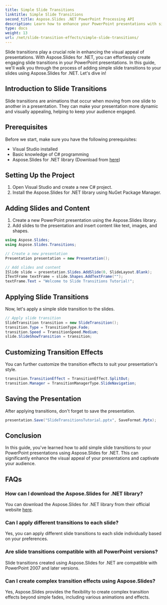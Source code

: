 ```yaml
---
title: Simple Slide Transitions
linktitle: Simple Slide Transitions
second_title: Aspose.Slides .NET PowerPoint Processing API
description: Learn how to enhance your PowerPoint presentations with simple slide transitions using Aspose.Slides for .NET. Step-by-step guide with source code. Engage your audience with captivating visuals!
type: docs
weight: 13
url: /net/slide-transition-effects/simple-slide-transitions/
---
```


Slide transitions play a crucial role in enhancing the visual appeal of presentations. With Aspose.Slides for .NET, you can effortlessly create engaging slide transitions in your PowerPoint presentations. In this guide, we'll walk you through the process of adding simple slide transitions to your slides using Aspose.Slides for .NET. Let's dive in!


## Introduction to Slide Transitions

Slide transitions are animations that occur when moving from one slide to another in a presentation. They can make your presentation more dynamic and visually appealing, helping to keep your audience engaged.

## Prerequisites

Before we start, make sure you have the following prerequisites:

- Visual Studio installed
- Basic knowledge of C# programming
- Aspose.Slides for .NET library (Download from [here](https://releases.aspose.com/slides/net/))

## Setting Up the Project

1. Open Visual Studio and create a new C# project.
2. Install the Aspose.Slides for .NET library using NuGet Package Manager.

## Adding Slides and Content

1. Create a new PowerPoint presentation using the Aspose.Slides library.
2. Add slides to the presentation and insert content like text, images, and shapes.

```csharp
using Aspose.Slides;
using Aspose.Slides.Transitions;

// Create a new presentation
Presentation presentation = new Presentation();

// Add slides and content
ISlide slide = presentation.Slides.AddSlide(0, SlideLayout.Blank);
ITextFrame textFrame = slide.Shapes.AddTextFrame("");
textFrame.Text = "Welcome to Slide Transitions Tutorial!";
```

## Applying Slide Transitions

Now, let's apply a simple slide transition to the slides.

```csharp
// Apply slide transition
SlideTransition transition = new SlideTransition();
transition.Type = TransitionType.Fade;
transition.Speed = TransitionSpeed.Medium;
slide.SlideShowTransition = transition;
```

## Customizing Transition Effects

You can further customize the transition effects to suit your presentation's style.

```csharp
transition.TransitionEffect = TransitionEffect.SplitOut;
transition.Manager = TransitionManagerType.SlideNavigation;
```

## Saving the Presentation

After applying transitions, don't forget to save the presentation.

```csharp
presentation.Save("SlideTransitionsTutorial.pptx", SaveFormat.Pptx);
```

## Conclusion

In this guide, you've learned how to add simple slide transitions to your PowerPoint presentations using Aspose.Slides for .NET. This can significantly enhance the visual appeal of your presentations and captivate your audience.


## FAQs

### How can I download the Aspose.Slides for .NET library?

You can download the Aspose.Slides for .NET library from their official website [here](https://releases.aspose.com/slides/net/).

### Can I apply different transitions to each slide?

Yes, you can apply different slide transitions to each slide individually based on your preferences.

### Are slide transitions compatible with all PowerPoint versions?

Slide transitions created using Aspose.Slides for .NET are compatible with PowerPoint 2007 and later versions.

### Can I create complex transition effects using Aspose.Slides?

Yes, Aspose.Slides provides the flexibility to create complex transition effects beyond simple fades, including various animations and effects.
